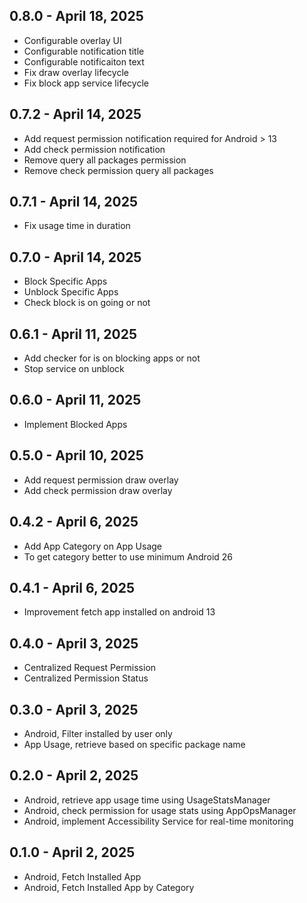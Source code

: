 ## 0.8.0 - April 18, 2025
* Configurable overlay UI
* Configurable notification title
* Configurable notificaiton text
* Fix draw overlay lifecycle
* Fix block app service lifecycle

## 0.7.2 - April 14, 2025
* Add request permission notification required for Android > 13
* Add check permission notification
* Remove query all packages permission
* Remove check permission query all packages

## 0.7.1 - April 14, 2025
* Fix usage time in duration

## 0.7.0 - April 14, 2025
* Block Specific Apps
* Unblock Specific Apps
* Check block is on going or not

## 0.6.1 - April 11, 2025
* Add checker for is on blocking apps or not
* Stop service on unblock

## 0.6.0 - April 11, 2025
* Implement Blocked Apps

## 0.5.0 - April 10, 2025
* Add request permission draw overlay
* Add check permission draw overlay

## 0.4.2 - April 6, 2025
* Add App Category on App Usage
* To get category better to use minimum Android 26

## 0.4.1 - April 6, 2025
* Improvement fetch app installed on android 13

## 0.4.0 - April 3, 2025
* Centralized Request Permission
* Centralized Permission Status

## 0.3.0 - April 3, 2025
* Android, Filter installed by user only
* App Usage, retrieve based on specific package name

## 0.2.0 - April 2, 2025
* Android, retrieve app usage time using UsageStatsManager
* Android, check permission for usage stats using AppOpsManager
* Android, implement Accessibility Service for real-time monitoring

## 0.1.0 - April 2, 2025
* Android, Fetch Installed App
* Android, Fetch Installed App by Category